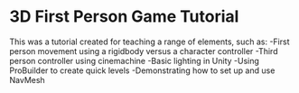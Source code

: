 # **3D First Person Game Tutorial**

This was a tutorial created for teaching a range of elements, such as:
-First person movement using a rigidbody versus a character controller
-Third person controller using cinemachine
-Basic lighting in Unity
-Using ProBuilder to create quick levels
-Demonstrating how to set up and use NavMesh
